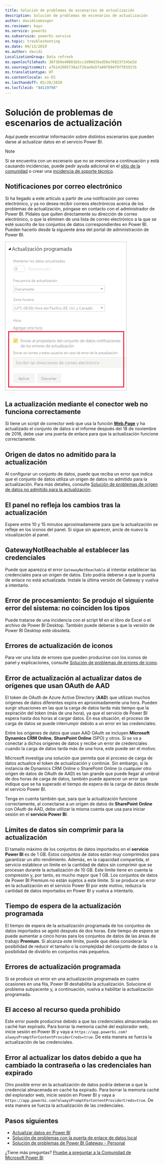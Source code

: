 ```yaml
---
title: Solución de problemas de escenarios de actualización
description: Solución de problemas de escenarios de actualización
author: davidiseminger
ms.reviewer: kayu
ms.service: powerbi
ms.subservice: powerbi-service
ms.topic: troubleshooting
ms.date: 09/13/2019
ms.author: davidi
LocalizationGroup: Data refresh
ms.openlocfilehash: 38f3b9e40001b5cc3d90d35ed56e768237345e5d
ms.sourcegitcommit: a7b142685738a2f26ae0a5fa08f894f9ff03557b
ms.translationtype: HT
ms.contentlocale: es-ES
ms.lasthandoff: 05/28/2020
ms.locfileid: "84119798"
---
```

# <a name="troubleshooting-refresh-scenarios"></a>Solución de problemas de escenarios de actualización

Aquí puede encontrar información sobre distintos escenarios que pueden darse al actualizar datos en el servicio Power BI.

> [!NOTE]
> Si se encuentra con un escenario que no se menciona a continuación y está causando incidencias, puede pedir ayuda adicional en el [sitio de la comunidad](https://community.powerbi.com/) o crear una [incidencia de soporte técnico](https://powerbi.microsoft.com/support/).
>
>

## <a name="email-notifications"></a>Notificaciones por correo electrónico

Si ha llegado a este artículo a partir de una notificación por correo electrónico, y ya no desea recibir correos electrónicos acerca de los problemas de actualización, póngase en contacto con el administrador de Power BI. Pídales que quiten directamente su dirección de correo electrónico, o que la eliminen de una lista de correo electrónico a la que se esté suscrito de los conjuntos de datos correspondientes en Power BI. Pueden hacerlo desde la siguiente área del portal de administración de Power BI.

![Correo electrónico para notificaciones de actualización](media/refresh-troubleshooting-refresh-scenarios/refresh-email.png)

## <a name="refresh-using-web-connector-doesnt-work-properly"></a>La actualización mediante el conector web no funciona correctamente

Si tiene un script de conector web que usa la función [**Web.Page**](/powerquery-m/web-page) y ha actualizado el conjunto de datos o el informe después del 18 de noviembre de 2016, debe usar una puerta de enlace para que la actualización funcione correctamente.

## <a name="unsupported-data-source-for-refresh"></a>Origen de datos no admitido para la actualización

Al configurar un conjunto de datos, puede que reciba un error que indica que el conjunto de datos utiliza un origen de datos no admitido para la actualización. Para más detalles, consulte [Solución de problemas de origen de datos no admitido para la actualización](service-admin-troubleshoot-unsupported-data-source-for-refresh.md).

## <a name="dashboard-doesnt-reflect-changes-after-refresh"></a>El panel no refleja los cambios tras la actualización

Espere entre 10 y 15 minutos aproximadamente para que la actualización se refleje en los iconos del panel. Si sigue sin aparecer, ancle de nuevo la visualización al panel.

## <a name="gatewaynotreachable-when-setting-credentials"></a>GatewayNotReachable al establecer las credenciales

Puede que aparezca el error `GatewayNotReachable` al intentar establecer las credenciales para un origen de datos. Esto podría deberse a que la puerta de enlace no está actualizada. Instale la última versión de Gateway y vuelva a intentarlo.

## <a name="processing-error-the-following-system-error-occurred-type-mismatch"></a>Error de procesamiento: Se produjo el siguiente error del sistema: no coinciden los tipos

Puede tratarse de una incidencia con el script M en el libro de Excel o el archivo de Power BI Desktop. También puede deberse a que la versión de Power BI Desktop esté obsoleta.

## <a name="tile-refresh-errors"></a>Errores de actualización de iconos

Para ver una lista de errores que pueden producirse con los iconos de panel y explicaciones, consulte [Solución de problemas de errores de icono](refresh-troubleshooting-tile-errors.md).

## <a name="refresh-fails-when-updating-data-from-sources-that-use-aad-oauth"></a>Error de actualización al actualizar datos de orígenes que usan OAuth de AAD

El token de OAuth de Azure Active Directory (**AAD**) que utilizan muchos orígenes de datos diferentes expira en aproximadamente una hora. Pueden surgir situaciones en las que la carga de datos tarda más tiempo que la expiración del token (más de una hora), ya que el servicio de Power BI espera hasta dos horas al cargar datos. En esa situación, el proceso de carga de datos se puede interrumpir debido a un error en las credenciales.

Entre los orígenes de datos que usan AAD OAuth se incluyen **Microsoft Dynamics CRM Online**, **SharePoint Online** (SPO) y otros. Si se va a conectar a dichos orígenes de datos y recibe un error de credenciales cuando la carga de datos tarda más de una hora, este puede ser el motivo.

Microsoft investiga una solución que permita que el proceso de carga de datos actualice el token de actualización y continúe. Sin embargo, si la instancia de Dynamics CRM Online o SharePoint Online (o cualquier otro origen de datos de OAuth de AAD) es tan grande que puede llegar al umbral de dos horas de carga de datos, también puede aparecer un error que indique que se ha superado el tiempo de espera de la carga de datos desde el servicio Power BI.

Tenga en cuenta también que, para que la actualización funcione correctamente, al conectarse a un origen de datos de **SharePoint Online** con OAuth de AAD, debe utilizar la misma cuenta que usa para iniciar sesión en el **servicio Power BI**.

## <a name="uncompressed-data-limits-for-refresh"></a>Límites de datos sin comprimir para la actualización

El tamaño máximo de los conjuntos de datos importados en el **servicio Power BI** es de 1 GB. Estos conjuntos de datos están muy comprimidos para garantizar un alto rendimiento. Además, en la capacidad compartida, el servicio establece un límite en la cantidad de datos sin comprimir que se procesan durante la actualización de 10 GB. Este límite tiene en cuenta la compresión y, por tanto, es mucho mayor que 1 GB. Los conjuntos de datos de Power BI Premium no están sujetos a este límite. Si se produce un error en la actualización en el servicio Power BI por este motivo, reduzca la cantidad de datos importados en Power BI y vuelva a intentarlo.

## <a name="scheduled-refresh-timeout"></a>Tiempo de espera de la actualización programada

El tiempo de espera de la actualización programada de los conjuntos de datos importados se agotó después de dos horas. Este tiempo de espera se puede aumentar a cinco horas para los conjuntos de datos de las áreas de trabajo **Premium**. Si alcanza este límite, puede que deba considerar la posibilidad de reducir el tamaño o la complejidad del conjunto de datos o la posibilidad de dividirlo en conjuntos más pequeños.

## <a name="scheduled-refresh-failures"></a>Errores de actualización programada

Si se produce un error en una actualización programada en cuatro ocasiones en una fila, Power BI deshabilita la actualización. Solucione el problema subyacente y, a continuación, vuelva a habilitar la actualización programada.

## <a name="access-to-the-resource-is-forbidden"></a>El acceso al recurso queda prohibido  

Este error puede producirse debido a que las credenciales almacenadas en caché han expirado. Para borrar la memoria caché del explorador web, inicie sesión en Power BI y vaya a `https://app.powerbi.com?alwaysPromptForContentProviderCreds=true`. De esta manera se fuerza la actualización de las credenciales.

## <a name="data-refresh-failure-because-of-password-change-or-expired-credentials"></a>Error al actualizar los datos debido a que ha cambiado la contraseña o las credenciales han expirado

Otro posible error en la actualización de datos podría deberse a que la credencial almacenada en caché ha expirado. Para borrar la memoria caché del explorador web, inicie sesión en Power BI y vaya a `https://app.powerbi.com?alwaysPromptForContentProviderCreds=true`. De esta manera se fuerza la actualización de las credenciales.

## <a name="next-steps"></a>Pasos siguientes

- [Actualizar datos en Power BI](refresh-data.md)  
- [Solución de problemas con la puerta de enlace de datos local](service-gateway-onprem-tshoot.md)  
- [Solución de problemas de Power BI Gateway - Personal](service-admin-troubleshooting-power-bi-personal-gateway.md)  

¿Tiene más preguntas? [Pruebe a preguntar a la Comunidad de Microsoft Power BI](https://community.powerbi.com/)
